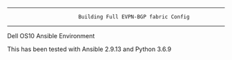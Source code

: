 ----------------------------------------------------------------------------------------
                           Building Full EVPN-BGP fabric Config
----------------------------------------------------------------------------------------

Dell OS10 Ansible Environment

This has been tested with Ansible 2.9.13 and Python 3.6.9

